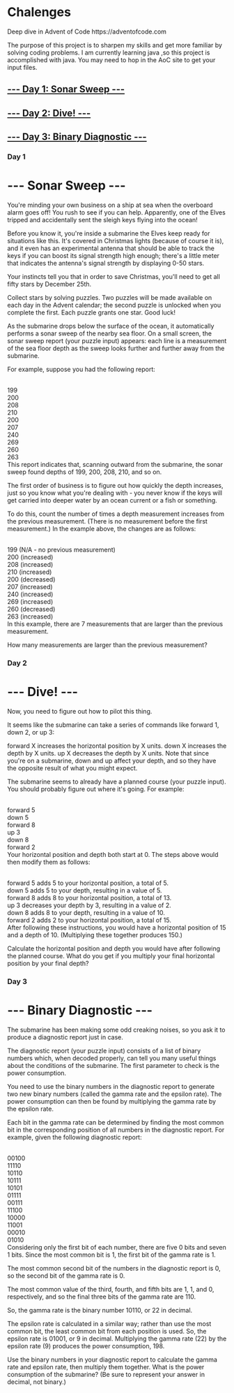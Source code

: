  <h1>Chalenges</h1>
Deep dive in Advent of Code
https://adventofcode.com

The purpose of this project is to sharpen my skills and get more familiar by solving coding problems.
I am currently learning java ,so this project is accomplished with java.
You may need to hop in the AoC site to get your input files.


<h2><a href="#1">--- Day 1: Sonar Sweep ---</a></h2>


<h2><a href="#2">--- Day 2: Dive! ---</a></h2>


<h2><a href="#3">--- Day 3: Binary Diagnostic ---</a></h2>




<h3><a id="1">Day 1</a></h3>

<h1>--- Sonar Sweep ---</h1>
You're minding your own business on a ship at sea when the overboard alarm goes off! You rush to see if you can help. Apparently, one of the Elves tripped and accidentally sent the sleigh keys flying into the ocean!

Before you know it, you're inside a submarine the Elves keep ready for situations like this. It's covered in Christmas lights (because of course it is), and it even has an experimental antenna that should be able to track the keys if you can boost its signal strength high enough; there's a little meter that indicates the antenna's signal strength by displaying 0-50 stars.

Your instincts tell you that in order to save Christmas, you'll need to get all fifty stars by December 25th.

Collect stars by solving puzzles. Two puzzles will be made available on each day in the Advent calendar; the second puzzle is unlocked when you complete the first. Each puzzle grants one star. Good luck!

As the submarine drops below the surface of the ocean, it automatically performs a sonar sweep of the nearby sea floor. On a small screen, the sonar sweep report (your puzzle input) appears: each line is a measurement of the sea floor depth as the sweep looks further and further away from the submarine.

For example, suppose you had the following report:

<br>199
<br>200
<br>208
<br>210
<br>200
<br>207
<br>240
<br>269
<br>260
<br>263
<br>This report indicates that, scanning outward from the submarine, the sonar sweep found depths of 199, 200, 208, 210, and so on.

The first order of business is to figure out how quickly the depth increases, just so you know what you're dealing with - you never know if the keys will get carried into deeper water by an ocean current or a fish or something.

To do this, count the number of times a depth measurement increases from the previous measurement. (There is no measurement before the first measurement.) In the example above, the changes are as follows:

<br>199 (N/A - no previous measurement)
<br>200 (increased)
<br>208 (increased)
<br>210 (increased)
<br>200 (decreased)
<br>207 (increased)
<br>240 (increased)
<br>269 (increased)
<br>260 (decreased)
<br>263 (increased)
<br>In this example, there are 7 measurements that are larger than the previous measurement.

How many measurements are larger than the previous measurement?




<h3><a id="2">Day 2</a></h3>


<h1>--- Dive! ---</h1>
Now, you need to figure out how to pilot this thing.

It seems like the submarine can take a series of commands like forward 1, down 2, or up 3:

forward X increases the horizontal position by X units.
down X increases the depth by X units.
up X decreases the depth by X units.
Note that since you're on a submarine, down and up affect your depth, and so they have the opposite result of what you might expect.

The submarine seems to already have a planned course (your puzzle input). You should probably figure out where it's going. For example:

<br>forward 5
<br>down 5
<br>forward 8
<br>up 3
<br>down 8
<br>forward 2
<br>Your horizontal position and depth both start at 0. The steps above would then modify them as follows:

<br>forward 5 adds 5 to your horizontal position, a total of 5.
<br>down 5 adds 5 to your depth, resulting in a value of 5.
<br>forward 8 adds 8 to your horizontal position, a total of 13.
<br>up 3 decreases your depth by 3, resulting in a value of 2.
<br>down 8 adds 8 to your depth, resulting in a value of 10.
<br>forward 2 adds 2 to your horizontal position, a total of 15.
<br>After following these instructions, you would have a horizontal position of 15 and a depth of 10. (Multiplying these together produces 150.)

Calculate the horizontal position and depth you would have after following the planned course. What do you get if you multiply your final horizontal position by your final depth?



<h3><a id="3">Day 3</a></h3>

<h1>--- Binary Diagnostic ---</h1>
The submarine has been making some odd creaking noises, so you ask it to produce a diagnostic report just in case.

The diagnostic report (your puzzle input) consists of a list of binary numbers which, when decoded properly, can tell you many useful things about the conditions of the submarine. The first parameter to check is the power consumption.

You need to use the binary numbers in the diagnostic report to generate two new binary numbers (called the gamma rate and the epsilon rate). The power consumption can then be found by multiplying the gamma rate by the epsilon rate.

Each bit in the gamma rate can be determined by finding the most common bit in the corresponding position of all numbers in the diagnostic report. For example, given the following diagnostic report:

<br>00100
<br>11110
<br>10110
<br>10111
<br>10101
<br>01111
<br>00111
<br>11100
<br>10000
<br>11001
<br>00010
<br>01010
<br>Considering only the first bit of each number, there are five 0 bits and seven 1 bits. Since the most common bit is 1, the first bit of the gamma rate is 1.

The most common second bit of the numbers in the diagnostic report is 0, so the second bit of the gamma rate is 0.

The most common value of the third, fourth, and fifth bits are 1, 1, and 0, respectively, and so the final three bits of the gamma rate are 110.

So, the gamma rate is the binary number 10110, or 22 in decimal.

The epsilon rate is calculated in a similar way; rather than use the most common bit, the least common bit from each position is used. So, the epsilon rate is 01001, or 9 in decimal. Multiplying the gamma rate (22) by the epsilon rate (9) produces the power consumption, 198.

Use the binary numbers in your diagnostic report to calculate the gamma rate and epsilon rate, then multiply them together. What is the power consumption of the submarine? (Be sure to represent your answer in decimal, not binary.)

